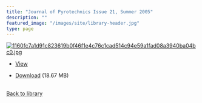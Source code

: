 ```yaml
---
title: "Journal of Pyrotechnics Issue 21, Summer 2005"
description: ""
featured_image: "/images/site/library-header.jpg"
type: page
---
```


<a href="https://drive.google.com/file/d/1NmwWaaOx1sakrzNciBwFapb__6UgEmA_/view" target="_blank">![1160fc7a1d91c823619b0f46f1e4c76c1cad514c94e59a1fad08a3940ba04bc0.jpg](/images/library/1160fc7a1d91c823619b0f46f1e4c76c1cad514c94e59a1fad08a3940ba04bc0.jpg)</a>
* <a href="https://drive.google.com/file/d/1NmwWaaOx1sakrzNciBwFapb__6UgEmA_/view" target="_blank">View</a>

* [Download](https://drive.google.com/uc?export=download&id=1NmwWaaOx1sakrzNciBwFapb__6UgEmA_) (18.67 MB)

<br />[Back to library](/library/)

